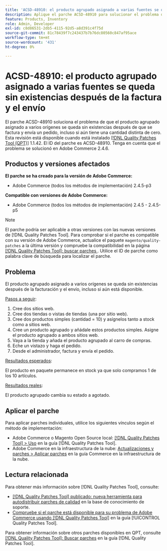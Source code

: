 ```yaml
---
title: 'ACSD-48910: el producto agrupado asignado a varias fuentes se queda sin existencias después de la factura y el envío'
description: Aplique el parche ACSD-48910 para solucionar el problema de Adobe Commerce en el que el producto agrupado asignado a varios orígenes se queda sin existencias después de facturar y enviar un pedido, incluso si sigue teniendo una cantidad distinta de cero.
feature: Products, Inventory
role: Admin, Developer
exl-id: c8d86531-2db5-4115-92d5-a8d391c4f75d
source-git-commit: 81c78439f7c243437b7b76dc80560c847af95ace
workflow-type: tm+mt
source-wordcount: '431'
ht-degree: 0%

---
```


# ACSD-48910: el producto agrupado asignado a varias fuentes se queda sin existencias después de la factura y el envío

El parche ACSD-48910 soluciona el problema de que el producto agrupado asignado a varios orígenes se queda sin existencias después de que se factura y envía un pedido, incluso si aún tiene una cantidad distinta de cero. Esta revisión está disponible cuando está instalado [[!DNL Quality Patches Tool (QPT)]](https://experienceleague.adobe.com/en/docs/commerce-knowledge-base/kb/announcements/commerce-announcements/magento-quality-patches-released-new-tool-to-self-serve-quality-patches) 1.1.42. El ID del parche es ACSD-48910. Tenga en cuenta que el problema se solucionó en Adobe Commerce 2.4.6.

## Productos y versiones afectados

**El parche se ha creado para la versión de Adobe Commerce:**

* Adobe Commerce (todos los métodos de implementación) 2.4.5-p3

**Compatible con versiones de Adobe Commerce:**

* Adobe Commerce (todos los métodos de implementación) 2.4.5 - 2.4.5-p5

>[!NOTE]
>
>El parche podría ser aplicable a otras versiones con las nuevas versiones de [!DNL Quality Patches Tool]. Para comprobar si el parche es compatible con su versión de Adobe Commerce, actualice el paquete `magento/quality-patches` a la última versión y compruebe la compatibilidad en la página [[!DNL Quality Patches Tool]: buscar parches ](https://experienceleague.adobe.com/tools/commerce-quality-patches/index.html). Utilice el ID de parche como palabra clave de búsqueda para localizar el parche.

## Problema

El producto agrupado asignado a varios orígenes se queda sin existencias después de la facturación y el envío, incluso si aún está disponible.

<u>Pasos a seguir</u>:

1. Cree dos sitios web.
1. Cree dos tiendas o vistas de tiendas (una por sitio web).
1. Cree dos productos simples (cantidad = 10) y asígnelos tanto a stock como a sitios web.
1. Cree un producto agrupado y añádale estos productos simples. Asigne el producto agrupado a ambos sitios web.
1. Vaya a la tienda y añada el producto agrupado al carro de compras.
1. Eche un vistazo y haga el pedido.
1. Desde el administrador, factura y envía el pedido.

<u>Resultados esperados</u>:

El producto en paquete permanece en stock ya que solo compramos 1 de los 10 artículos.

<u>Resultados reales</u>:

El producto agrupado cambia su estado a agotado.

## Aplicar el parche

Para aplicar parches individuales, utilice los siguientes vínculos según el método de implementación:

* Adobe Commerce o Magento Open Source local: [[!DNL Quality Patches Tool] > Uso](/help/tools/quality-patches-tool/usage.md) en la guía [!DNL Quality Patches Tool].
* Adobe Commerce en la infraestructura de la nube: [Actualizaciones y parches > Aplicar parches](https://experienceleague.adobe.com/docs/commerce-cloud-service/user-guide/develop/upgrade/apply-patches.html) en la guía Commerce en la infraestructura de la nube.

## Lectura relacionada

Para obtener más información sobre [!DNL Quality Patches Tool], consulte:

* [[!DNL Quality Patches Tool] publicado: nueva herramienta para autodistribuir parches de calidad](https://experienceleague.adobe.com/en/docs/commerce-knowledge-base/kb/announcements/commerce-announcements/magento-quality-patches-released-new-tool-to-self-serve-quality-patches) en la base de conocimiento de soporte.
* [Compruebe si el parche está disponible para su problema de Adobe Commerce usando [!DNL Quality Patches Tool]](/help/tools/quality-patches-tool/patches-available-in-qpt/check-patch-for-magento-issue-with-magento-quality-patches.md) en la guía [!UICONTROL Quality Patches Tool].


Para obtener información sobre otros parches disponibles en QPT, consulte [[!DNL Quality Patches Tool]: Buscar parches](https://experienceleague.adobe.com/tools/commerce-quality-patches/index.html) en la guía [!DNL Quality Patches Tool].
